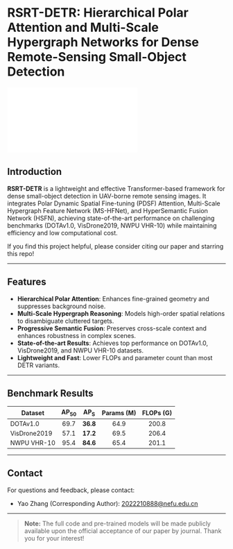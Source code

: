 
# RSRT-DETR: Hierarchical Polar Attention and Multi-Scale Hypergraph Networks for Dense Remote-Sensing Small-Object Detection

![RSRT-DETR Architecture](rsrtdetr.pdf)

## Introduction

**RSRT-DETR** is a lightweight and effective Transformer-based framework for dense small-object detection in UAV-borne remote sensing images. It integrates Polar Dynamic Spatial Fine-tuning (PDSF) Attention, Multi-Scale Hypergraph Feature Network (MS-HFNet), and HyperSemantic Fusion Network (HSFN), achieving state-of-the-art performance on challenging benchmarks (DOTAv1.0, VisDrone2019, NWPU VHR-10) while maintaining efficiency and low computational cost.

If you find this project helpful, please consider citing our paper and starring this repo!

---

## Features

* **Hierarchical Polar Attention**: Enhances fine-grained geometry and suppresses background noise.
* **Multi-Scale Hypergraph Reasoning**: Models high-order spatial relations to disambiguate cluttered targets.
* **Progressive Semantic Fusion**: Preserves cross-scale context and enhances robustness in complex scenes.
* **State-of-the-art Results**: Achieves top performance on DOTAv1.0, VisDrone2019, and NWPU VHR-10 datasets.
* **Lightweight and Fast**: Lower FLOPs and parameter count than most DETR variants.

---

## Benchmark Results

| Dataset      | AP<sub>50</sub> | AP<sub>S</sub> | Params (M) | FLOPs (G) |
| ------------ | :-------------: | :------------: | :--------: | :-------: |
| DOTAv1.0     |       69.7      |    **36.8**    |    64.9    |   200.8   |
| VisDrone2019 |       57.1      |    **17.2**    |    69.5    |   206.4   |
| NWPU VHR-10  |       95.4      |    **84.6**    |    65.4    |   201.1   |

---


## Contact

For questions and feedback, please contact:

* Yao Zhang (Corresponding Author): [2022210888@nefu.edu.cn](mailto:2022210888@nefu.edu.cn)

---
> **Note:** The full code and pre-trained models will be made publicly available upon the official acceptance of our paper by journal. Thank you for your interest!

